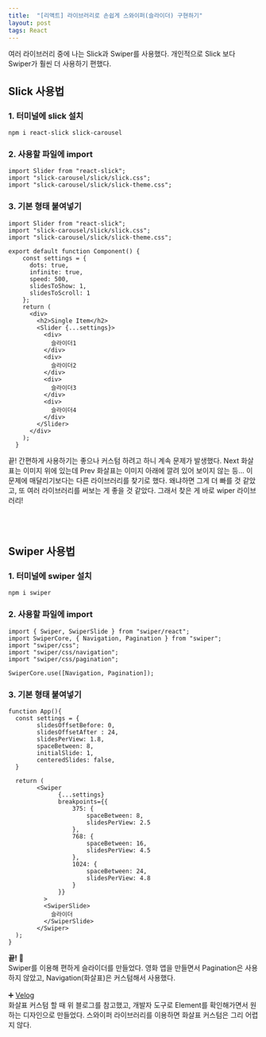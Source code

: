 ```yaml
---
title:  "[리액트] 라이브러리로 손쉽게 스와이퍼(슬라이더) 구현하기"
layout: post
tags: React
---
```


여러 라이브러리 중에 나는 Slick과 Swiper를 사용했다. 개인적으로 Slick 보다 Swiper가 훨씬 더 사용하기 편했다. 

## Slick 사용법

### 1. 터미널에 slick 설치 

```
npm i react-slick slick-carousel
```

### 2. 사용할 파일에 import

```
import Slider from "react-slick";
import "slick-carousel/slick/slick.css";
import "slick-carousel/slick/slick-theme.css";
```

### 3. 기본 형태 붙여넣기

```
import Slider from "react-slick";
import "slick-carousel/slick/slick.css";
import "slick-carousel/slick/slick-theme.css";

export default function Component() {
    const settings = {
      dots: true,
      infinite: true,
      speed: 500,
      slidesToShow: 1,
      slidesToScroll: 1
    };
    return (
      <div>
        <h2>Single Item</h2>
        <Slider {...settings}>
          <div>
            슬라이더1
          </div>
          <div>
            슬라이더2
          </div>
          <div>
            슬라이더3
          </div>
          <div>
            슬라이더4
          </div>
        </Slider>
      </div>
    );
  }
```

끝! 간편하게 사용하기는 좋으나 커스텀 하려고 하니 계속 문제가 발생했다. Next 화살표는 이미지 위에 있는데 Prev 화살표는 이미지 아래에 깔려 있어 보이지 않는 등...
이 문제에 매달리기보다는 다른 라이브러리를 찾기로 했다. 왜냐하면 그게 더 빠를 것 같았고, 또 여러 라이브러리를 써보는 게 좋을 것 같았다.
그래서 찾은 게 바로 wiper 라이브러리!

<br>
<br>

## Swiper 사용법

### 1. 터미널에 swiper 설치

```
npm i swiper
```

### 2. 사용할 파일에 import

```
import { Swiper, SwiperSlide } from "swiper/react";
import SwiperCore, { Navigation, Pagination } from "swiper";
import "swiper/css"; 
import "swiper/css/navigation";
import "swiper/css/pagination";

SwiperCore.use([Navigation, Pagination]);
```

### 3. 기본 형태 붙여넣기

```
function App(){
  const settings = { 
        slidesOffsetBefore: 0,
        slidesOffsetAfter : 24,
        slidesPerView: 1.8,
        spaceBetween: 8,
        initialSlide: 1,
        centeredSlides: false,
  }
  
  return (
        <Swiper
              {...settings}
              breakpoints={{
                  375: {
                      spaceBetween: 8,
                      slidesPerView: 2.5
                  },
                  768: {
                      spaceBetween: 16,
                      slidesPerView: 4.5
                  },
                  1024: {
                      spaceBetween: 24,
                      slidesPerView: 4.8
                  }
              }}
          >   
          <SwiperSlide>
            슬라이더
          </SwiperSlide>
        </Swiper>
  );
}
```

**끝!** 🤗<br>
Swiper를 이용해 편하게 슬라이더를 만들었다. 영화 앱을 만들면서 Pagination은 사용하지 않았고, Navigation(화살표)은 커스텀해서 사용했다.
<br>
<br>
➕
<a href="https://velog.io/@sohee-k/React-TypeScript-%ED%99%98%EA%B2%BD%EC%97%90%EC%84%9C-Swiper-%EC%82%AC%EC%9A%A9%ED%95%98%EA%B8%B0image-slider-library">
Velog</a><br>
화살표 커스텀 할 때 위 블로그를 참고했고, 개발자 도구로 Element를 확인해가면서 원하는 디자인으로 만들었다.
스와이퍼 라이브러리를 이용하면 화살표 커스텀은 그리 어렵지 않다.
